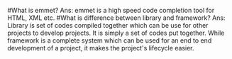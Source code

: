 #What is emmet?
Ans: emmet is a high speed code completion tool for HTML, XML etc.
#What is difference between library and framework?
Ans:
Library is set of codes compiled together which can be use for other projects to develop projects. It is simply a set of codes
put together.
While framework is a complete system which can be used for an end to end development of a project, it makes the project's lifecycle easier.
